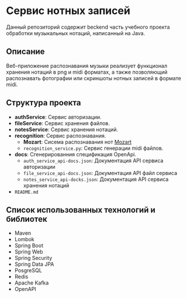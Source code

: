 # Сервис нотных записей

Данный репозиторий содержит beckend часть учебного проекта обработки музыкальных нотаций, написанный на Java.

## Описание

Веб-приложение распознавания музыки реализует функционал хранения нотаций в png и midi форматах, а также позволяющий распознавать фотографии или скриншоты нотных записей в формате midi.

## Структура проекта

- **authService**: Сервис авторизации.
- **fileService**: Сервис хранения файлов.
- **notesService**: Сервис хранения нотаций.
- **recognition**: Сервис распознавания.
  - **Mozart**: Сисема распознавания нот [Mozart](https://github.com/aashrafh/Mozart)
  - `recognition_service.py`: Сервис генерации midi файлов.
- **docs**: Сгенерированния спецификация OpenApi.
  - `auth_service_api-docs.json`: Документация API сервиса авторизации
  - `file_service_api-docs.json`: Документация API файл сервиса
  - `notes_service_api-docks.json`: Документация API сервиса хранения нотаций
- `README.md`

## Список использованных технологий и библиотек

- Maven
- Lombok
- Spring Boot
- Spring Web
- Spring Security
- Spring Data JPA
- PosgreSQL
- Redis
- Apache Kafka
- OpenAPI